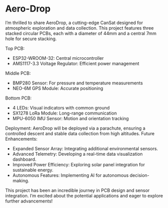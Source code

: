# Aero-Drop
I’m thrilled to share AeroDrop, a cutting-edge CanSat designed for atmospheric exploration and data collection. This project features three stacked circular PCBs, each with a diameter of 44mm and a central 7mm hole for secure stacking.

Top PCB:
- ESP32-WROOM-32: Central microcontroller
- AMS1117-3.3 Voltage Regulator: Efficient power management

Middle PCB:
- BMP280 Sensor: For pressure and temperature measurements
- NEO-6M GPS Module: Accurate positioning

Bottom PCB:
- 4 LEDs: Visual indicators with common ground
- SX1278 LoRa Module: Long-range communication
- MPU-6050 IMU Sensor: Motion and orientation tracking

Deployment:
AeroDrop will be deployed via a parachute, ensuring a controlled descent and stable data collection from high altitudes.
   Future Enhancements:
- Expanded Sensor Array: Integrating additional environmental sensors.
- Advanced Telemetry: Developing a real-time data visualization dashboard.
- Improved Power Efficiency: Exploring solar panel integration for sustainable energy.
- Autonomous Features: Implementing AI for autonomous decision-making.

This project has been an incredible journey in PCB design and sensor integration. I’m excited about the potential applications and eager to explore further advancements!
